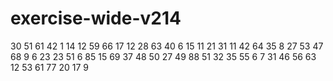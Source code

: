 # exercise-wide-v214
30
51
61
42
1
14
12
59
66
17
12
28
63
40
6
15
11
21
31
11
42
64
35
8
27
53
47
68
9
6
23
23
51
6
85
15
69
37
48
50
27
49
88
51
32
35
55
6
7
31
46
56
63
12
53
61
77
20
17
9
